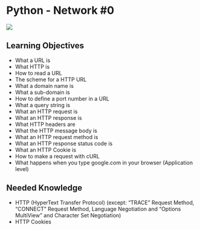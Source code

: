 # Python - Network #0

![](https://www.telecom-paris.fr/wp-content-EvDsK19/uploads/2020/05/scikit-network-illustration.jpg)

## Learning Objectives

- What a URL is
- What HTTP is
- How to read a URL
- The scheme for a HTTP URL
- What a domain name is
- What a sub-domain is
- How to define a port number in a URL
- What a query string is
- What an HTTP request is
- What an HTTP response is
- What HTTP headers are
- What the HTTP message body is
- What an HTTP request method is
- What an HTTP response status code is
- What an HTTP Cookie is
- How to make a request with cURL
- What happens when you type google.com in your browser (Application level)

## Needed Knowledge

- HTTP (HyperText Transfer Protocol) (except: “TRACE” Request Method, “CONNECT” Request Method, Language Negotiation and “Options MultiView” and Character Set Negotiation)
- HTTP Cookies